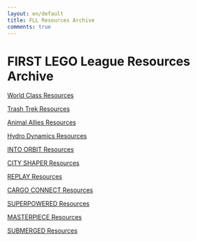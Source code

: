 ```yaml
---
layout: en/default
title: FLL Resources Archive
comments: true
---
```


<div class="container">



<h1>FIRST LEGO League Resources Archive</h1>

<p> <a href="{{ site.baseurl }}/Resources/2014" class="btn btn-primary" role="button">World Class Resources</a></p>
<p> <a href="{{ site.baseurl }}/Resources/2015" class="btn btn-success" role="button">Trash Trek Resources</a></p>
<p> <a href="{{ site.baseurl }}/Resources/2016" class="btn btn-warning" role="button">Animal Allies Resources</a></p>
<p> <a href="{{ site.baseurl }}/Resources/2017" class="btn btn-info" role="button">Hydro Dynamics Resources</a></p>
<p> <a href="{{ site.baseurl }}/Resources/2018" class="btn btn-danger" role="button">INTO ORBIT Resources</a></p>
<p> <a href="{{ site.baseurl }}/Resources/2019" class="btn btn-primary" role="button">CITY SHAPER Resources</a></p>
<p> <a href="{{ site.baseurl }}/Resources/2020" class="btn btn-success" role="button">REPLAY Resources</a></p>
<p> <a href="{{ site.baseurl }}/Resources/2021" class="btn btn-warning" role="button">CARGO CONNECT Resources</a></p>
<p> <a href="{{ site.baseurl }}/Resources/2022" class="btn btn-info" role="button">SUPERPOWERED Resources</a></p>
<p> <a href="{{ site.baseurl }}/Resources/2023" class="btn btn-info" role="button">MASTERPIECE Resources</a></p>
<p> <a href="{{ site.baseurl }}/Resources/2024" class="btn btn-info" role="button">SUBMERGED Resources</a></p>

</div>
